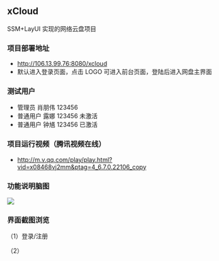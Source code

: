 ## xCloud

SSM+LayUI 实现的网络云盘项目

### 项目部署地址

 - http://106.13.99.76:8080/xcloud
 - 默认进入登录页面，点击 LOGO 可进入前台页面，登陆后进入网盘主界面

### 测试用户

 - 管理员 肖朋伟 123456
 - 普通用户 露娜 123456 未激活
 - 普通用户 钟馗 123456 已激活

### 项目运行视频（腾讯视频在线）

 - http://m.v.qq.com/play/play.html?vid=x08468vj2mm&ptag=4_6.7.0.22106_copy

### 功能说明脑图

<img src="https://img-blog.csdnimg.cn/20190320120326305.png?x-oss-process=image/watermark,type_ZmFuZ3poZW5naGVpdGk,shadow_10,text_aHR0cHM6Ly9pY29kZS5ibG9nLmNzZG4ubmV0,size_16,color_FFFFFF,t_70">


### 界面截图浏览

（1）登录/注册


（2）

